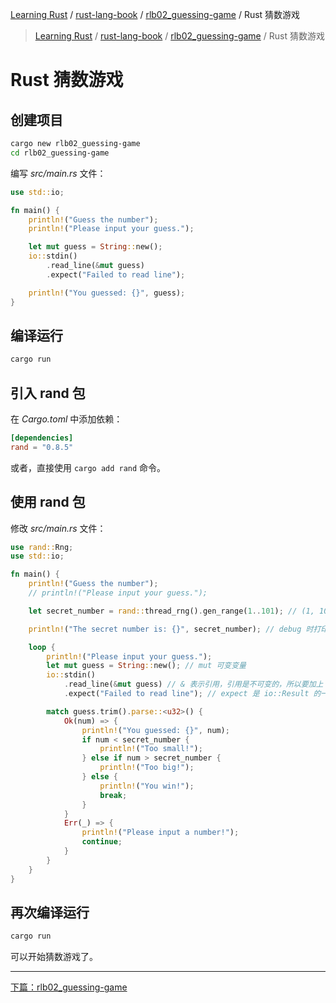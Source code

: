 [Learning Rust](../../README.md) / [rust-lang-book](../zz_gneratered_mdi.md) / [rlb02_guessing-game](zz_gneratered_mdi.md) / Rust 猜数游戏

<!-- Nav generated by MDI -->
> [Learning Rust](../../README.md) / [rust-lang-book](../index.md) / [rlb02_guessing-game](index.md) / Rust 猜数游戏

# Rust 猜数游戏

## 创建项目

```bash
cargo new rlb02_guessing-game
cd rlb02_guessing-game
```

编写 *src/main.rs* 文件：

```rust
use std::io;

fn main() {
    println!("Guess the number");
    println!("Please input your guess.");

    let mut guess = String::new();
    io::stdin()
        .read_line(&mut guess)
        .expect("Failed to read line");

    println!("You guessed: {}", guess);
}
```

## 编译运行

```bash
cargo run
```

## 引入 rand 包

在 *Cargo.toml* 中添加依赖：

```toml
[dependencies]
rand = "0.8.5"
```

或者，直接使用 `cargo add rand` 命令。

## 使用 rand 包

修改 *src/main.rs* 文件：

```rust
use rand::Rng;
use std::io;

fn main() {
    println!("Guess the number");
    // println!("Please input your guess.");

    let secret_number = rand::thread_rng().gen_range(1..101); // (1, 101) 取值范围是 [1, 101)，不包括 101，也可以写成 (1..=100)

    println!("The secret number is: {}", secret_number); // debug 时打印出来

    loop {
        println!("Please input your guess.");
        let mut guess = String::new(); // mut 可变变量
        io::stdin()
            .read_line(&mut guess) // & 表示引用，引用是不可变的，所以要加上 mut
            .expect("Failed to read line"); // expect 是 io::Result 的一个方法，如果 Result 是 Err，expect 会使程序崩溃，并显示传递给它的信息

        match guess.trim().parse::<u32>() {
            Ok(num) => {
                println!("You guessed: {}", num);
                if num < secret_number {
                    println!("Too small!");
                } else if num > secret_number {
                    println!("Too big!");
                } else {
                    println!("You win!");
                    break;
                }
            }
            Err(_) => {
                println!("Please input a number!");
                continue;
            }
        }
    }
}
```

## 再次编译运行

```bash
cargo run
```

可以开始猜数游戏了。

---
[下篇：rlb02_guessing-game](index.md)
